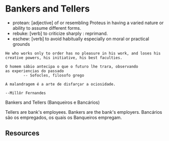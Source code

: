 # Bankers and Tellers

- protean: [adjective] of or resembling Proteus in having a varied nature or ability to assume different forms. 
- rebuke: [verb] to criticize sharply : reprimand.
- eschew: [verb] to avoid habitually especially on moral or practical grounds

```quote
He who works only to order has no pleasure in his work, and loses his creative powers, his initiative, his best faculties.
```

```quote
O homem sábio antecipa o que o futuro lhe trara, observando
as experiencias do passado
        -- Sofocles, filosofo grego
```

```quote
A malandragem é a arte de disfarçar a ociosidade.

--Millôr Fernandes
```

Bankers and Tellers (Banqueiros e Bancários)

Tellers are bank's employees. Bankers are the bank's employers.
Bancários são os empregados, os quais os Banqueiros empregam.




## Resources
[^1]: www.merriam-webster.com/dictionary/

